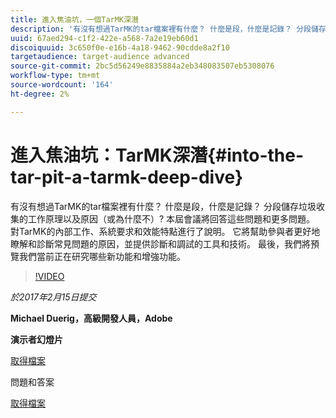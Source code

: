 ```yaml
---
title: 進入焦油坑，一個TarMK深潛
description: '有沒有想過TarMK的tar檔案裡有什麼？ 什麼是段，什麼是記錄？ 分段儲存垃圾收集的工作原理以及原因（或為什麼不）? 本次會議回答了這些問題以及許多問題。 '
uuid: 67aed294-c1f2-422e-a568-7a2e19eb60d1
discoiquuid: 3c650f0e-e16b-4a18-9462-90cdde8a2f10
targetaudience: target-audience advanced
source-git-commit: 2bc5d56249e8835884a2eb348083507eb5308076
workflow-type: tm+mt
source-wordcount: '164'
ht-degree: 2%

---
```



# 進入焦油坑：TarMK深潛{#into-the-tar-pit-a-tarmk-deep-dive}

有沒有想過TarMK的tar檔案裡有什麼？ 什麼是段，什麼是記錄？ 分段儲存垃圾收集的工作原理以及原因（或為什麼不）? 本屆會議將回答這些問題和更多問題。 對TarMK的內部工作、系統要求和效能特點進行了說明。 它將幫助參與者更好地瞭解和診斷常見問題的原因，並提供診斷和調試的工具和技術。 最後，我們將預覽我們當前正在研究哪些新功能和增強功能。

>[!VIDEO](https://video.tv.adobe.com/v/19138/?quality=9)

*於2017年2月15日提交*

**Michael Duerig，高級開發人員，Adobe**

**演示者幻燈片**

[取得檔案](assets/aem-gems-tarmk-deep-dive.pptx)

問題和答案

[取得檔案](assets/aem-gems-qandas-tarmk-deep-dive.pdf)
<!--
[Get back to the Overview](https://helpx.adobe.com/experience-manager/kt/eseminars/gems/aem-index.html)
-->
